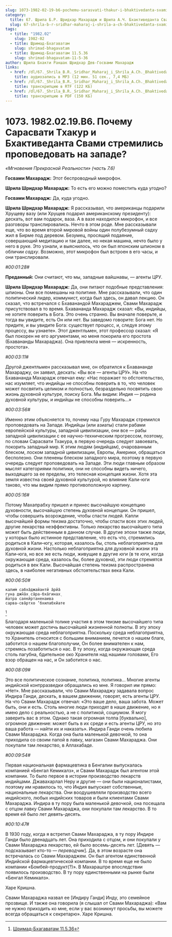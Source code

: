 ```yaml
---
slug: 1073-1982-02-19-b6-pochemu-sarasvati-thakur-i-bhaktivedanta-svami-stremilis-propovedovat-na-zapade
category:
  title: 67. Шрила Б.Р. Шридхар Махарадж и Шрила А.Ч. Бхактиведанта Свами Прабхупада
  slug: 67-shrila-b-r-sridhar-maharaj-i-shrila-a-ch-bhaktivedanta-svami-prabhupada
tags:
  - title: "1982.02"
    slug: 1982-02
  - title: Шримад-Бхагаватам
    slug: shrimad-bhagavatam
  - title: Шримад-Бхагаватам 11.5.36
    slug: shrimad-bhagavatam-11-5-36
author: Шрила Бхакти Ракшак Шридхар Дев-Госвами Махарадж
links:
  - href: /dl/67._Shrila_B.R._Sridhar_Maharaj_i_Shrila_A.Ch._Bhaktivedanta_Svami_Prabhupada/1073_1982.02.19.B6_SridharMj_Pochemu_Sarasvati_Thakur_i_Bhaktivedanta_Svami_stremilis_propovedovat_na_zapade.mp3
    title: аудиозапись в MP3 (12 мин. 51 сек., 7,4 МБ)
  - href: /dl/67._Shrila_B.R._Sridhar_Maharaj_i_Shrila_A.Ch._Bhaktivedanta_Svami_Prabhupada/1073_1982.02.19.B6_SridharMj_Pochemu_Sarasvati_Thakur_i_Bhaktivedanta_Svami_stremilis_propovedovat_na_zapade.rtf
    title: транскрипцию в RTF (122 КБ)
  - href: /dl/67._Shrila_B.R._Sridhar_Maharaj_i_Shrila_A.Ch._Bhaktivedanta_Svami_Prabhupada/1073_1982.02.19.B6_SridharMj_Pochemu_Sarasvati_Thakur_i_Bhaktivedanta_Svami_stremilis_propovedovat_na_zapade.pdf
    title: транскрипцию в PDF (150 КБ)
---
```


# 1073. 1982.02.19.B6. Почему Сарасвати Тхакур и Бхактиведанта Свами стремились проповедовать на западе?

*«Мгновения Прекрасной Реальности» (часть 7.6)*

**Госвами Махарадж:** Этот беспроводный микрофон.

**Шрила Шридхар Махарадж:** То есть его можно поместить куда угодно?

**Госвами Махарадж:** Да, куда угодно.

**Шрила Шридхар Махарадж:** Я рассказывал, что американцы подарили Хрущеву вазу (или Хрущев подарил американскому президенту): дескать, вот вам подарок, ваза. А в вазе находился микрофон, и все разговоры транслировались. Нечто в этом роде. Мне рассказывали еще, что во время второй мировой войны один полубезумный садху жил в Бирме под деревом. Безумец, просящий подаяние, совершающий медитацию и так далее, но некая машина, нечто было у него в руке. Это узнали, и выяснилось, что он был японским шпионом в обличии *садху*. Возможно, этот микрофон был встроен в его часы, и они транслировали.

*#00:01:28#*

**Преданный:** Они считают, что мы, западные вайшнавы, — агенты ЦРУ.

**Шрила Шридхар Махарадж:** Да, они питают подобные представления: шпионы. Они все помешаны на политике. Мне рассказывали, что один политический лидер, коммунист, когда был здесь, он давал лекцию. Он сказал, что встречался с Бхаванандой Махараджем, Свами Махарадж присутствовал в то время. Бхавананда Махарадж сказал: «Вы, индийцы, не хотите поверить в Бога. Это очень странно. Вы вначале поверьте, и тогда вы увидите, есть Он или нет. Вы заведомо говорите: Бога нет. Но придите, и вы увидите Бога: существует процесс, и, следуя этому процессу, вы узнаете». Этот джентльмен, этот профессор сказал: «Я был покорен не его аргументами, но меня покорила его простота (Бхавананды Махараджа). Она привлекла меня — искренность, простота».

*#00:03:11#*

Другой джентльмен рассказывал мне, он обратился к Бхавананде Махараджу, он заявил, дескать: «Вы все — агенты ЦРУ». На что Бхавананда Махарадж отвечал ему: «Нас поражает то обстоятельство, нас изумляет, что индийцы не способны поверить в то, что человек может посвятить целиком и полностью, безраздельно посвятить свою жизнь духовной культуре, поиску Бога. Мы видим: Индия — родина духовной культуры, и индийцы не способны поверить…»

*#00:03:56#*

Именно этим объясняется то, почему наш Гуру Махарадж стремился проповедовать на Западе. Индийцы (или азиаты) стали рабами европейской культуры, западной цивилизации, они все — рабы западной цивилизации с ее научно-техническим прогрессом, поэтому, по словам Сарасвати Тхакура, в первую очередь следует завоевать, покорить западный мир. К этим людям (индийцам), очарованным блеском, лоском западной цивилизации, Европы, Америки, обращаться бесполезно. Они пленены блеском западного мира, поэтому в первую очередь следует проповедовать на Западе. Эти люди главным образом мыслят категориями политики, они не способны видеть ничего, выходящего за ее пределы, это телесная концепция жизни. Хотя эта земля известна своей духовной культурой, но влияние Кали-юги таково, что мы видим прямо противоположную картину.

*#00:05:16#*

Потому Махапрабху пришел и принес высочайшую концепцию духовности, высочайшую степень духовной концепции. Он пришел, чтобы совершить возрождение, чтобы спасти людей. Капли высочайшей формы теизма достаточно, чтобы спасти всех этих людей, другие лекарства неэффективны. Только лекарство высочайшего типа может быть действенным в данном случае. В другие эпохи также люди, у которых было истинное представление, что есть что, стремились родиться в Кали–югу, которая, казалось бы, столь неблагоприятна для духовной жизни. Настолько неблагоприятна для духовной жизни эта Кали–юга, но все же есть люди, живущие в другие *юги* (в те *юги*, когда окружающая среда, казалось бы, более духовна), эти люди стремятся родиться в век Кали. Высочайшая степень теизма распространена здесь, в наиболее негативных обстоятельствах века Кали.

*#00:06:50#*

    калим̇ сабха̄джайантй а̄рйа̄
    гун̣а джн̃а̄х̣ са̄ра-бха̄гинах̣
    йатра сан̇кӣртаненаива
    сарва-сва̄ртхо ’бхилабхйате
[^_ftn1]

Благодаря маленькой толике участия в этом теизме высочайшего типа человек может достичь высочайшей жизненной полноты. В эту эпоху окружающая среда неблагоприятна. Поскольку среда неблагоприятна, то Хранитель относится с большим вниманием, печется о нашем благе, заботится о нашем благополучии, Он более внимателен к нам, стремясь позаботиться о нас. В ту эпоху, когда окружающая среда столь пагубна, бдительное око Хранителя над нашими головами, Его взор обращен на нас, и Он заботится о нас.

*#00:08:09#*

Это все политическое сознание, политика, политика… Многие агенты индийской контрразведки обращались ко мне. Я говорил им прямо: «Нет». Мне рассказывали, что Свами Махараджу задавала вопрос Индира Ганди, дескать, в вашем движении, говорят, есть агенты ЦРУ. На что Свами Махарадж отвечал: «Это ваше дело, ваша забота. Может быть, они и есть. Столь многие люди приходят в наше движение, но я имею дело с реальностью, а не с политикой, социумом. Я могу заверить вас в этом. Однако такая огромная толпа [буквально], огромное движение: может быть в их среде и есть агенты ЦРУ, но это ваша работа — найти их и наказать». Индира Ганди очень любила Свами Махараджа. Когда она была маленькой девочкой, то она приходила со своим папой в лавку, магазин Свами Махараджа. Они покупали там лекарство, в Аллахабаде.

*#00:09:54#*

Первая национальная фармацевтика в Бенгалии выпускалась компанией «Бенгал Кемикалз», и Свами Махарадж был агентом этой компании. То было первое в истории производство лекарств индийцами. Джавахарлал Неру и другие — они были националистами, поэтому им нравилось то, что Индия выпускает собственные, национальные лекарства. Они воодушевляли производство всего индийского, любых индийских товаров и были клиентами Свами Махараджа. Индира в ту пору была маленькой девочкой, она посещала с отцом лавку Свами Махараджа, они покупали там лекарство. В то время ей было лет девять-десять.

*#00:10:47#*

В 1930 году, когда я встретил Свами Махараджа, в ту пору Индире Ганди было двенадцать лет. Она приходила с отцом, и они покупали у Свами Махараджа лекарство, ей было восемь-десять лет. [Девять — подсказывает кто-то — *переводчик*]. Да, в этом возрасте она встречалась со Свами Махараджем. Он был агентом единственной Индийской фармацевтической компании. В то время еще не было компании «Бомбей-продукт(?)». В Махараштре впоследствии появилось производство. В ту пору единственными на рынке были «Бенгал Кемикалз».

Харе Кришна.

Свами Махараджа назвал ее [Индиру Ганди] Инду, это семейное прозвище. И также она говорила (я слышал от Свами Махараджа): «Вам не нужно приходить ко мне, если у вас возникнут просьбы, вы можете всегда обращаться к секретарю». Харе Кришна.



[^_ftn1]: [Шримад-Бхагаватам 11.5.36](../notes/shrimad-bhagavatam/shrimad-bhagavatam-11-5-36.md)

